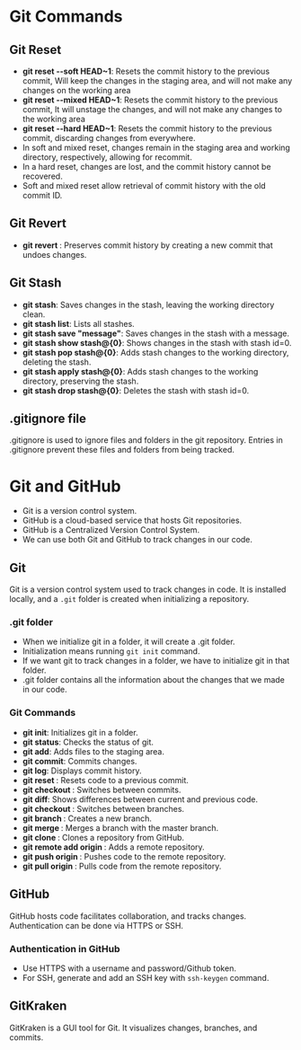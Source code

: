 # Git Commands

## Git Reset

- **git reset --soft HEAD~1**: Resets the commit history to the previous commit, Will keep the changes in the staging area, and will not make any changes on the working area
- **git reset --mixed HEAD~1**: Resets the commit history to the previous commit, It will unstage the changes, and will not make any changes to the working area 
- **git reset --hard HEAD~1**: Resets the commit history to the previous commit, discarding changes from everywhere.
- In soft and mixed reset, changes remain in the staging area and working directory, respectively, allowing for recommit.
- In a hard reset, changes are lost, and the commit history cannot be recovered.
- Soft and mixed reset allow retrieval of commit history with the old commit ID.

## Git Revert

- **git revert <commit-id>**: Preserves commit history by creating a new commit that undoes changes.

## Git Stash

- **git stash**: Saves changes in the stash, leaving the working directory clean.
- **git stash list**: Lists all stashes.
- **git stash save "message"**: Saves changes in the stash with a message.
- **git stash show stash@{0}**: Shows changes in the stash with stash id=0.
- **git stash pop stash@{0}**: Adds stash changes to the working directory, deleting the stash.
- **git stash apply stash@{0}**: Adds stash changes to the working directory, preserving the stash.
- **git stash drop stash@{0}**: Deletes the stash with stash id=0.

## .gitignore file

.gitignore is used to ignore files and folders in the git repository. Entries in .gitignore prevent these files and folders from being tracked.

# Git and GitHub
- Git is a version control system.
- GitHub is a cloud-based service that hosts Git repositories.
- GitHub is a Centralized Version Control System.
- We can use both Git and GitHub to track changes in our code.

## Git

Git is a version control system used to track changes in code. It is installed locally, and a `.git` folder is created when initializing a repository.

### .git folder
- When we initialize git in a folder, it will create a .git folder.
- Initialization means running `git init` command.
- If we want git to track changes in a folder, we have to initialize git in that folder.
- .git folder contains all the information about the changes that we made in our code.

### Git Commands

- **git init**: Initializes git in a folder.
- **git status**: Checks the status of git.
- **git add**: Adds files to the staging area.
- **git commit**: Commits changes.
- **git log**: Displays commit history.
- **git reset <commit-id>**: Resets code to a previous commit.
- **git checkout <commit-id>**: Switches between commits.
- **git diff**: Shows differences between current and previous code.
- **git checkout <branch-name>**: Switches between branches.
- **git branch <branch-name>**: Creates a new branch.
- **git merge <branch-name>**: Merges a branch with the master branch.
- **git clone <repo-url>**: Clones a repository from GitHub.
- **git remote add origin <repo-url>**: Adds a remote repository.
- **git push origin <branch-name>**: Pushes code to the remote repository.
- **git pull origin <branch-name>**: Pulls code from the remote repository.

## GitHub

GitHub hosts code facilitates collaboration, and tracks changes. Authentication can be done via HTTPS or SSH.

### Authentication in GitHub

- Use HTTPS with a username and password/Github token.
- For SSH, generate and add an SSH key with `ssh-keygen` command.

## GitKraken

GitKraken is a GUI tool for Git. It visualizes changes, branches, and commits.